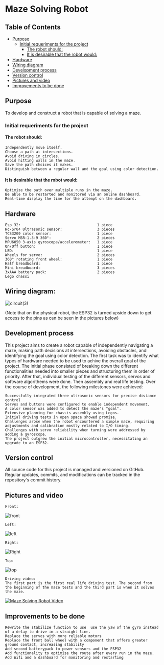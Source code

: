 
# Maze Solving Robot

## Table of Contents
- [Purpose](#purpose)
    - [Initial requeriments for the project](#initial-requirements-for-the-project) 
      - [The robot should:](#the-robot-should)
      - [It is desirable that the robot would:](#it-is-desirable-that-the-robot-would)
- [Hardware](#hardware)
- [Wiring diagram](#wiring-diagram)
- [Development process](#development-process)
- [Version control](#version-control)
- [Pictures and video](#pictures-and-video)
- [Improvements to be done](#improvements-to-be-done)

## Purpose
To develop and construct a robot that is capable of solving a maze. 

### Initial requeriments for the project

#### The robot should:

    Independently move itself.
    Choose a path at intersections.
    Avoid driving in circles.
    Avoid hitting walls in the maze.
    Save the path choices it makes.
    Distinguish between a regular wall and the goal using color detection.

#### It is desirable that the robot would:

    Optimize the path over multiple runs in the maze.
    Be able to be restarted and monitored via an online dashboard.
    Real-time display the time for the attempt on the dashboard.


## Hardware

    Esp 32:                                   1 piece
    Hc-Sr04 Ultrasonic sensor:                3 pieces
    TCS3200 color sensor:                     1 piece
    Servo MSR-1.3-9 360°:                     2 pieces
    MPU6050 3-axis gyroscope/accelerometer:   1 piece 
    On/Off button:                            1 piece
    LED:                                      1 piece
    Wheels for servo:                         2 pieces
    360° rotating front wheel:                1 piece
    Half breadboard:                          1 piece
    Mini breadboard:                          3 pieces
    3xAAA battery pack:                       2 pieces
    Lego chassi

## Wiring diagram: 
![circuit(3)](https://github.com/Zachral/maze_robot_esp/assets/101337887/be745fdc-924e-4ef5-82da-3678eac1bb0f)


(Note that on the physical robot, the ESP32 is turned upside down to get access to the pins as can be seen in the pictures below)

## Development process

This project aims to create a robot capable of independently navigating a maze, making path decisions at intersections, avoiding obstacles, and identifying the goal using color detection. The first task was to identify what types of hardware needed to be used to achive the overall goal of the project. The initial phase consisted of breaking down the different functionalities needed into smaller pieces and structuring them in order of priority. After that, individual testing of the different sensors, servos and software algorithems were done. Then assembly and real life testing. 
Over the course of development, the following milestones were achieved:

    Successfully integrated three ultrasonic sensors for precise distance control
    Servos and buttons were configured to enable independent movement.
    A color sensor was added to detect the maze's "goal". 
    Extensive planning for chassis assembly using Legos.
    Initial driving tests in open space showed promise.
    Challenges arose when the robot encountered a simple maze, requiring adjustments and calibration mostly related to I/O timing.
    Challenges with servo reliability when turning were addressed by adding a gyroscope.
    The project outgrew the initial microcontroller, necessitating an upgrade to an ESP32.

## Version control

All source code for this project is managed and versioned on GitHub. Regular updates, commits, and modifications can be tracked in the repository's commit history.

## Pictures and video
    Front:
![front](https://github.com/Zachral/maze_robot_esp/assets/101337887/99bfc61b-288b-40ad-bd51-e27fc75cc724)

    Left:
![left](https://github.com/Zachral/maze_robot_esp/assets/101337887/eab01af1-e608-42d2-a64c-504b19f20a07)

    Right:
![Right](https://github.com/Zachral/maze_robot_esp/assets/101337887/546c1873-b4df-4cb5-a6ab-e4d97da09666)

    Top:
![top](https://github.com/Zachral/maze_robot_esp/assets/101337887/2d98c651-3458-4ba4-8330-3b9ab481a5f8)


    Driving video:
    The first part is the first real life driving test. The second from the beginning of the maze tests and the third part is when it solves the maze. 
[![Maze Solving Robot Video](https://img.youtube.com/vi/kiKUuKGGRBU/0.jpg)](https://www.youtube.com/watch?v=kiKUuKGGRBU)

## Improvements to be done
    Rewrite the stabilize function to use  use the yaw of the gyro instead of a delay to drive in a straight line. 
    Replace the servos with more reliable motors
    Replace the front ball wheel with a component that offers greater ground contact, increasing stability
    Add second batterypack to power sensors and the ESP32
    Add functionality to optimize the route after every run in the maze.
    Add Wifi and a dashboard for monitoring and restarting 

